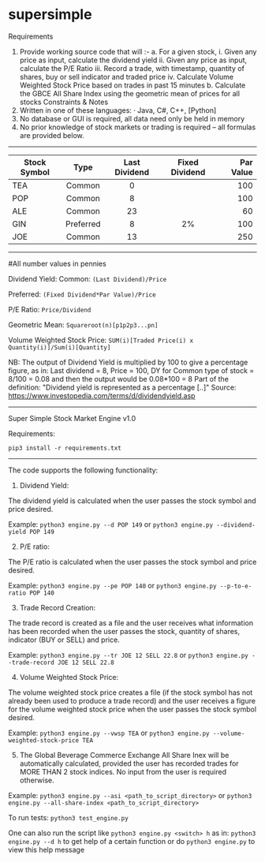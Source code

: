 # supersimple

Requirements
1. Provide working source code that will :-
a. For a given stock,
i. Given any price as input, calculate the dividend yield
ii. Given any price as input,  calculate the P/E Ratio
iii. Record a trade, with timestamp, quantity of shares, buy or sell indicator and traded price
iv. Calculate Volume Weighted Stock Price based on trades in past 15 minutes
b. Calculate the GBCE All Share Index using the geometric mean of prices for all stocks
Constraints & Notes
1. Written in one of these languages:
	· Java, C#, C++, [Python]
2. No database or GUI is required, all data need only be held in memory
3. No prior knowledge of stock markets or trading is required – all formulas are provided below.


-----------------------------------------------------------------
Stock Symbol | Type | Last Dividend | Fixed Dividend | Par Value|
| ---------- |:----:|:-------------:|:--------------:|---------:|
TEA          |Common|             0 |                |       100|
POP          |Common|             8 |                |       100|
ALE          |Common|            23 |                |        60|
GIN       |Preferred|             8 |              2%|       100|
JOE          |Common|            13 |                |       250|
-----------------------------------------------------------------
#All number values in pennies


Dividend Yield:
Common: `(Last Dividend)/Price`

Preferred: `(Fixed Dividend*Par Value)/Price`

P/E Ratio: `Price/Dividend`

Geometric Mean: `Squareroot(n)[p1p2p3...pn]`

Volume Weighted Stock Price: `SUM(i)[Traded Price(i) x Quantity(i)]/Sum(i)[Quantity]`

NB: The output of Dividend Yield is multiplied by 100 to give a percentage figure, as in:
Last dividend = 8, Price = 100, DY for Common type of stock = 8/100 = 0.08 and then the output would be 0.08*100 = 8
Part of the definition:  "Dividend yield is represented as a percentage [..]"
Source: https://www.investopedia.com/terms/d/dividendyield.asp

-----------------------------------------------------------------
Super Simple Stock Market Engine v1.0
 
 Requirements:
 
 `pip3 install -r requirements.txt`
 
 -----------------------------------------------------------------
The code supports the following functionality:
1. Dividend Yield:

The dividend yield is calculated when the user passes the stock symbol and price desired.

Example: `python3 engine.py --d POP 149` or `python3 engine.py --dividend-yield POP 149`

2. P/E ratio:

The P/E ratio is calculated when the user passes the stock symbol and price desired.

Example:
`python3 engine.py --pe POP 140` or `python3 engine.py --p-to-e-ratio POP 140`

3.  Trade Record Creation:

The trade record is created as a file and the user receives what information has been recorded when the user passes the stock, quantity of shares, indicator (BUY or SELL) and price.

Example:
`python3 engine.py --tr JOE 12 SELL 22.8` or `python3 engine.py --trade-record JOE 12 SELL 22.8`

4. Volume Weighted Stock Price:

The volume weighted stock price creates a file (if the stock symbol has not already been used to produce a trade record) and the user receives a figure for the volume weighted stock price when the user passes the stock symbol desired.

Example:
`python3 engine.py --vwsp TEA` or `python3 engine.py --volume-weighted-stock-price TEA`

5. The Global Beverage Commerce Exchange All Share Inex will be automatically calculated, provided the user has recorded trades for MORE THAN 2 stock indices. No input from the user is required otherwise.

Example:
`python3 engine.py --asi <path_to_script_directory>` or `python3 engine.py --all-share-index <path_to_script_directory>`

To run tests:
`python3 test_engine.py`

One can also run the script like
`python3 engine.py <switch> h` as in: `python3 engine.py --d h` to get help of a certain function or do `python3 engine.py` to view this help message
